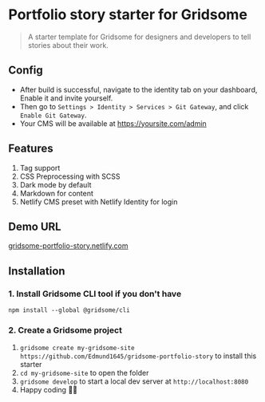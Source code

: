 # Portfolio story starter for Gridsome

> A starter template for Gridsome for designers and developers to tell stories about their work.

## Config

- After build is successful, navigate to the identity tab on your dashboard, Enable it and invite yourself.
- Then go to `Settings > Identity > Services > Git Gateway`, and click `Enable Git Gateway`.
- Your CMS will be available at https://yoursite.com/admin

## Features

1. Tag support
2. CSS Preprocessing with SCSS
3. Dark mode by default
4. Markdown for content
5. Netlify CMS preset with Netlify Identity for login

## Demo URL

[gridsome-portfolio-story.netlify.com](https://gridsome-portfolio-story.netlify.com/)

## Installation

### 1. Install Gridsome CLI tool if you don't have

`npm install --global @gridsome/cli`

### 2. Create a Gridsome project

1. `gridsome create my-gridsome-site https://github.com/Edmund1645/gridsome-portfolio-story` to install this starter
2. `cd my-gridsome-site` to open the folder
3. `gridsome develop` to start a local dev server at `http://localhost:8080`
4. Happy coding 🎉🙌
